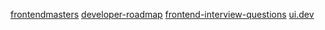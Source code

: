 [frontendmasters](https://frontendmasters.com/books/front-end-handbook/2019/?fbclid=IwAR3xO4rvqsgfD9fVvYl0DsOl0urhUrEmcWvOitZ0pHimKVwBUOxuQmzlTPc)
[developer-roadmap](https://github.com/kamranahmedse/developer-roadmap)
[frontend-interview-questions](https://github.com/h5bp/Front-end-Developer-Interview-Questions)
[ui.dev](https://ui.dev/blog/)